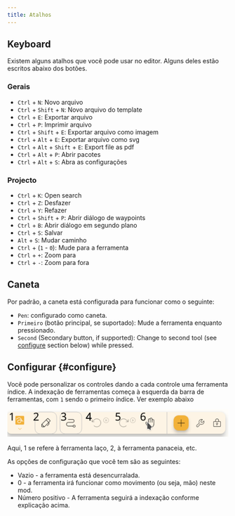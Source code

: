 ```yaml
---
title: Atalhos
---
```


## Keyboard

Existem alguns atalhos que você pode usar no editor.
Alguns deles estão escritos abaixo dos botões.

### Gerais

- `Ctrl` + `N`: Novo arquivo
- `Ctrl` + `Shift` + `N`: Novo arquivo do template
- `Ctrl` + `E`: Exportar arquivo
- `Ctrl` + `P`: Imprimir arquivo
- `Ctrl` + `Shift` + `E`: Exportar arquivo como imagem
- `Ctrl` + `Alt` + `E`: Exportar arquivo como svg
- `Ctrl` + `Alt` + `Shift` + `E`: Export file as pdf
- `Ctrl` + `Alt` + `P`: Abrir pacotes
- `Ctrl` + `Alt` + `S`: Abra as configurações

### Projecto

- `Ctrl` + `K`: Open search
- `Ctrl` + `Z`: Desfazer
- `Ctrl` + `Y`: Refazer
- `Ctrl` + `Shift` + `P`: Abrir diálogo de waypoints
- `Ctrl` + `B`: Abrir diálogo em segundo plano
- `Ctrl` + `S`: Salvar
- `Alt` + `S`: Mudar caminho
- `Ctrl` + (`1` - `0`): Mude para a ferramenta
- `Ctrl` + `+`: Zoom para
- `Ctrl` + `-`: Zoom para fora

## Caneta

Por padrão, a caneta está configurada para funcionar como o seguinte:

- `Pen`: configurado como caneta.
- `Primeiro` (botão principal, se suportado): Mude a ferramenta enquanto pressionado.
- `Second` (Secondary button, if supported): Change to second tool (see [configure](#configure) section below) while pressed.

## Configurar {#configure}

Você pode personalizar os controles dando a cada controle uma ferramenta índice. A indexação de ferramentas começa à esquerda da barra de ferramentas, com `1` sendo o primeiro índice. Ver exemplo abaixo

![toolbar numbered](toolbar_numbered.png)

Aqui, 1 se refere à ferramenta laço, 2, à ferramenta panaceia, etc.

As opções de configuração que você tem são as seguintes:

- Vazio - a ferramenta está desencurralada.
- 0 - a ferramenta irá funcionar como movimento (ou seja, mão) neste mod.
- Número positivo - A ferramenta seguirá a indexação conforme explicação acima.
